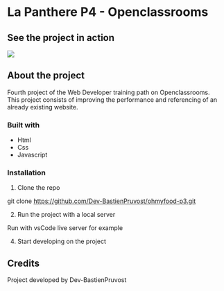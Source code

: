 # La Panthere P4 - Openclassrooms

## See the project in action

<a href="https://lapanthere.pruvostbastien.fr/" target="_blank"><img src="https://img.shields.io/badge/ctrl_%2B_click_here_to_see_the_website-324050?style=for-the-badge&logo=github&logoColor=white" /></a>

## About the project

Fourth project of the Web Developer training path on Openclassrooms.  
This project consists of improving the performance and referencing of an already existing website.  
  
  
### Built with  
  
- Html  
- Css  
- Javascript  
  
  
### Installation  
  
1. Clone the repo  
  
git clone https://github.com/Dev-BastienPruvost/ohmyfood-p3.git  
  
  
2. Run the project with a local server
  
Run with vsCode live server for example
  
  
4. Start developing on the project  
  
  
## Credits  
  
Project developed by Dev-BastienPruvost
